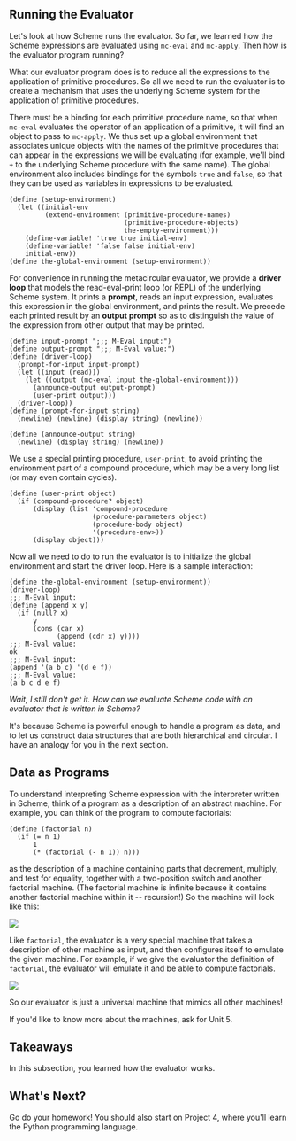 ## Running the Evaluator

Let's look at how Scheme runs the evaluator. So far, we learned how the Scheme
expressions are evaluated using `mc-eval` and `mc-apply`. Then how is the evaluator
program running?

What our evaluator program does is to reduce all the expressions to the
application of primitive procedures.  So all we need to run the evaluator is
to create a mechanism that uses the underlying Scheme system for the application
of primitive procedures.

There must be a binding for each primitive procedure name, so that when `mc-eval`
evaluates the operator of an application of a primitive, it will find an
object to pass to `mc-apply`. We thus set up a global environment that associates
unique objects with the names of the primitive procedures that can appear in
the expressions we will be evaluating (for example, we'll bind `+` to the
underlying Scheme procedure with the same name). The global environment also includes
bindings for the symbols `true` and `false`, so that they can be used as
variables in expressions to be evaluated.

    
    (define (setup-environment)
      (let ((initial-env
             (extend-environment (primitive-procedure-names)
                                 (primitive-procedure-objects)
                                 the-empty-environment)))
        (define-variable! 'true true initial-env)
        (define-variable! 'false false initial-env)
        initial-env))
    (define the-global-environment (setup-environment))
    

For convenience in running the metacircular evaluator, we provide a **driver
loop** that models the read-eval-print loop (or REPL) of the underlying Scheme system. It
prints a **prompt**, reads an input expression, evaluates this expression in
the global environment, and prints the result. We precede each printed result
by an **output prompt** so as to distinguish the value of the expression from
other output that may be printed.

    
    (define input-prompt ";;; M-Eval input:")
    (define output-prompt ";;; M-Eval value:")
    (define (driver-loop)
      (prompt-for-input input-prompt)
      (let ((input (read)))
        (let ((output (mc-eval input the-global-environment)))
          (announce-output output-prompt)
          (user-print output)))
      (driver-loop))
    (define (prompt-for-input string)
      (newline) (newline) (display string) (newline))
    
    (define (announce-output string)
      (newline) (display string) (newline))
    

We use a special printing procedure, `user-print`, to avoid printing the
environment part of a compound procedure, which may be a very long list (or
may even contain cycles).

    
    (define (user-print object)
      (if (compound-procedure? object)
          (display (list 'compound-procedure
                         (procedure-parameters object)
                         (procedure-body object)
                         '(procedure-env>))
          (display object)))
    

Now all we need to do to run the evaluator is to initialize the global
environment and start the driver loop. Here is a sample interaction:

    
    (define the-global-environment (setup-environment))
    (driver-loop)
    ;;; M-Eval input:
    (define (append x y)
      (if (null? x)
          y
          (cons (car x)
                (append (cdr x) y))))
    ;;; M-Eval value:
    ok
    ;;; M-Eval input:
    (append '(a b c) '(d e f))
    ;;; M-Eval value:
    (a b c d e f)

_Wait, I still don't get it. How can we evaluate Scheme code with an evaluator
that is written in Scheme?_

It's because Scheme is powerful enough to handle a program as data, and to let
us construct data structures that are both hierarchical and circular. I have
an analogy for you in the next section.

## Data as Programs

To understand interpreting Scheme expression with the interpreter written in
Scheme, think of a program as a description of an abstract machine. For
example, you can think of the program to compute factorials:

    
    (define (factorial n)
      (if (= n 1)
          1
          (* (factorial (- n 1)) n)))

as the description of a machine containing parts that decrement, multiply, and
test for equality, together with a two-position switch and another factorial
machine. (The factorial machine is infinite because it contains another
factorial machine within it -- recursion!) So the machine will look like this:

![](http://mitpress.mit.edu/sites/default/files/sicp/full-text/book/ch4-Z-G-2.gif)

Like `factorial`, the evaluator is a very special machine that takes a
description of other machine as input, and then configures itself to emulate
the given machine. For example, if we give the evaluator the definition of
`factorial`, the evaluator will emulate it and be able to compute factorials.

![](http://mitpress.mit.edu/sites/default/files/sicp/full-text/book/ch4-Z-G-3.gif)

So our evaluator is just a universal machine that mimics all other machines!

If you'd like to know more about the machines, ask for Unit 5.

## Takeaways

In this subsection, you learned how the evaluator works.

## What's Next?

Go do your homework! You should also start on Project 4, where you'll learn
the Python programming language.

